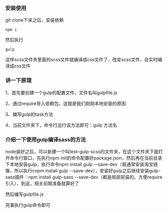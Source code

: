 ### 安装使用
git clone下来之后，安装依赖

```
npm i
```

然后执行


```
gulp
```

这样scss文件夹里面的scss文件就编译成css文件了，改变scss文件，会实时编译成css文件


### 讲一下原理
1、首先要创建一个gulp的配置文件，文件名叫gulpfile.js

2、通过require导入依赖包，这就是我们刚刚本地安装的原因

3、编写gulp的task方法

4、当前文件夹下，命令行运行该方法即可：gulp 方法名

### 介绍一下使用gulp编译sass的方法

node装好之后，可以新建一个叫test-gulp-scss的文件夹，在这个文件夹下面打开命令行窗口，先执行npm init的命令配置好package.json，然后再在当前目录下本地安装gulp，执行命令npm install gulp --save-dev（我通常安装淘宝镜像，所以执行cnpm install gulp --save-dev），安装好gulp之后继续安装gulp-sass插件：npm install gulp-sass --save-dev（都是局部安装的，方便require引入），到这，相关前期准备就算好了

然后编写gulpfile.js

完事执行gulp命令即可
